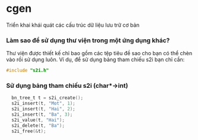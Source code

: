 # cgen
Triển khai khái quát các cấu trúc dữ liệu lưu trữ cơ bản

### Làm sao để sử dụng thư viện trong một ứng dụng khác?
Thư viện được thiết kế chỉ bao gồm các tệp tiêu đề sao cho bạn có thể chèn vào rồi sử dụng luôn.
Ví dụ, để sử dụng bảng tham chiếu s2i bạn chỉ cần:

```C
#include "s2i.h"
```

### Sử dụng bảng tham chiếu s2i (char*->int)

```C
  bn_tree_t t = s2i_create();
  s2i_insert(t, "Mot", 1);
  s2i_insert(t, "Hai", 2);
  s2i_insert(t, "Ba", 3);
  s2i_value(t, "Hai");
  s2i_delete(t, "Ba");
  s2i_free(&t);
```
